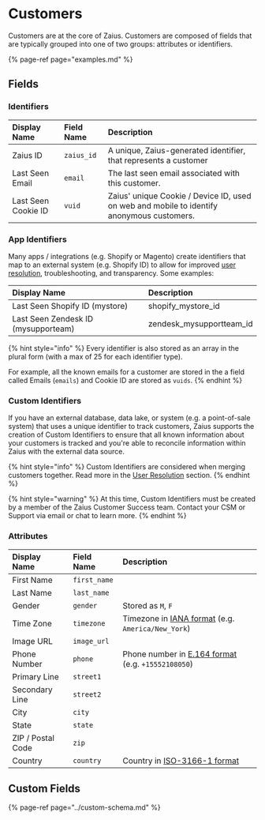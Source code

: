 # Customers

Customers are at the core of Zaius. Customers are composed of fields that are typically grouped into one of two groups: attributes or identifiers.

{% page-ref page="examples.md" %}

## Fields

### Identifiers

| Display Name | Field Name | Description |
| :--- | :--- | :--- |
| Zaius ID | `zaius_id` | A unique, Zaius-generated identifier, that represents a customer |
| Last Seen Email | `email` | The last seen email associated with this customer. |
| Last Seen Cookie ID | `vuid` | Zaius' unique Cookie / Device ID, used on web and mobile to identify anonymous customers. |

### App Identifiers

Many apps / integrations \(e.g. Shopify or Magento\) create identifiers that map to an external system \(e.g. Shopify ID\) to allow for improved [user resolution](user-resolution.md), troubleshooting, and transparency. Some examples:

| Display Name | Description |
| :--- | :--- |
| Last Seen Shopify ID \(mystore\) | shopify\_mystore\_id |
| Last Seen Zendesk ID \(mysupporteam\) | zendesk\_mysupportteam\_id |

{% hint style="info" %}
Every identifier is also stored as an array in the plural form \(with a max of 25 for each identifier type\).

For example, all the known emails for a customer are stored in the a field called Emails \(`emails`\) and Cookie ID are stored as `vuids`. 
{% endhint %}

### Custom Identifiers

If you have an external database, data lake, or system \(e.g. a point-of-sale system\) that uses a unique identifier to track customers, Zaius supports the creation of Custom Identifiers to ensure that all known information about your customers is tracked and you're able to reconcile information within Zaius with the external data source.

{% hint style="info" %}
Custom Identifiers are considered when merging customers together. Read more in the [User Resolution](user-resolution.md) section.
{% endhint %}

{% hint style="warning" %}
At this time, Custom Identifiers must be created by a member of the Zaius Customer Success team. Contact your CSM or Support via email or chat to learn more.
{% endhint %}

### Attributes

| Display Name | Field Name | Description |
| :--- | :--- | :--- |
| First Name | `first_name` |  |
| Last Name | `last_name` |  |
| Gender | `gender` | Stored as `M`, `F` |
| Time Zone | `timezone` | Timezone in [IANA format](https://en.wikipedia.org/wiki/List_of_tz_database_time_zones) \(e.g. `America/New_York`\) |
| Image URL | `image_url` |  |
| Phone Number | `phone` | Phone number in [E.164 format](https://en.wikipedia.org/wiki/E.164) \(e.g. `+15552108050`\) |
| Primary Line | `street1` |  |
| Secondary Line | `street2` |  |
| City | `city` |  |
| State | `state` |  |
| ZIP / Postal Code | `zip` |  |
| Country | `country` | Country in [ISO-3166-1 format](https://en.wikipedia.org/wiki/ISO_3166-1_alpha-3) |

## Custom Fields

{% page-ref page="../custom-schema.md" %}


